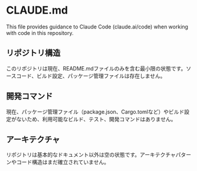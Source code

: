 # CLAUDE.md

This file provides guidance to Claude Code (claude.ai/code) when working with code in this repository.

## リポジトリ構造

このリポジトリは現在、README.mdファイルのみを含む最小限の状態です。ソースコード、ビルド設定、パッケージ管理ファイルは存在しません。

## 開発コマンド

現在、パッケージ管理ファイル（package.json、Cargo.tomlなど）やビルド設定がないため、利用可能なビルド、テスト、開発コマンドはありません。

## アーキテクチャ

リポジトリは基本的なドキュメント以外は空の状態です。アーキテクチャパターンやコード構造はまだ確立されていません。